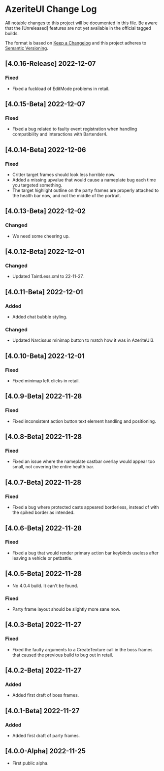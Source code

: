 # AzeriteUI Change Log
All notable changes to this project will be documented in this file. Be aware that the [Unreleased] features are not yet available in the official tagged builds.

The format is based on [Keep a Changelog](http://keepachangelog.com/)
and this project adheres to [Semantic Versioning](http://semver.org/).

## [4.0.16-Release] 2022-12-07
### Fixed
- Fixed a fuckload of EditMode problems in retail.

## [4.0.15-Beta] 2022-12-07
### Fixed
- Fixed a bug related to faulty event registration when handling compatibility and interactions with Bartender4.

## [4.0.14-Beta] 2022-12-06
### Fixed
- Critter target frames should look less horrible now.
- Added a missing upvalue that would cause a nameplate bug each time you targeted something.
- The target highlight outline on the party frames are properly attached to the health bar now, and not the middle of the portrait.

## [4.0.13-Beta] 2022-12-02
### Changed
- We need some cheering up.

## [4.0.12-Beta] 2022-12-01
### Changed
- Updated TaintLess.xml to 22-11-27.

## [4.0.11-Beta] 2022-12-01
### Added
- Added chat bubble styling.

### Changed
- Updated Narcissus minimap button to match how it was in AzeriteUI3.

## [4.0.10-Beta] 2022-12-01
### Fixed
- Fixed minimap left clicks in retail.

## [4.0.9-Beta] 2022-11-28
### Fixed
- Fixed inconsistent action button text element handling and positioning.

## [4.0.8-Beta] 2022-11-28
### Fixed
- Fixed an issue where the nameplate castbar overlay would appear too small, not covering the entire health bar.

## [4.0.7-Beta] 2022-11-28
### Fixed
- Fixed a bug where protected casts appeared borderless, instead of with the spiked border as intended.

## [4.0.6-Beta] 2022-11-28
### Fixed
- Fixed a bug that would render primary action bar keybinds useless after leaving a vehicle or petbattle.

## [4.0.5-Beta] 2022-11-28
- No 4.0.4 build. It can't be found.

### Fixed
- Party frame layout should be slightly more sane now.

## [4.0.3-Beta] 2022-11-27
### Fixed
- Fixed the faulty arguments to a CreateTexture call in the boss frames that caused the previous build to bug out in retail.

## [4.0.2-Beta] 2022-11-27
### Added
- Added first draft of boss frames.

## [4.0.1-Beta] 2022-11-27
### Added
- Added first draft of party frames.

## [4.0.0-Alpha] 2022-11-25
- First public alpha.
